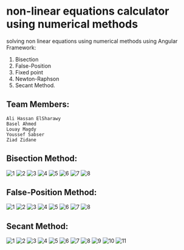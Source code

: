 # non-linear equations calculator using numerical methods
solving non linear equations using numerical methods using Angular Framework:
1. Bisection
2. False-Position
3. Fixed point
4. Newton-Raphson
5. Secant Method.

## Team Members:
    Ali Hassan ElSharawy
    Basel Ahmed
    Louay Magdy
    Youssef Sabser
    Ziad Zidane
    
## Bisection Method:
![1](https://user-images.githubusercontent.com/95590176/215345333-fbde5b21-dca6-4f95-bc91-de3e70e43d2c.jpg)
![2](https://user-images.githubusercontent.com/95590176/215345347-60e4e252-f2b3-43af-81c7-e1df44862093.jpg)
![3](https://user-images.githubusercontent.com/95590176/215345349-fc84e333-d57e-4a17-a8f8-365188ded209.jpg)
![4](https://user-images.githubusercontent.com/95590176/215345350-ac99c732-fc0e-4f75-905a-d556cd83b32a.jpg)
![5](https://user-images.githubusercontent.com/95590176/215345356-4f33f833-7378-42c2-859d-8d8382966639.jpg)
![6](https://user-images.githubusercontent.com/95590176/215345357-e61e1cf3-7e54-42c3-868d-c078518bdcab.jpg)
![7](https://user-images.githubusercontent.com/95590176/215345359-a7d8a641-5156-464d-9615-576740a6c562.jpg)
![8](https://user-images.githubusercontent.com/95590176/215345360-aeb25678-a3d2-4dd7-bd2c-fbdd6c82f4ea.jpg)

## False-Position Method:
![1](https://user-images.githubusercontent.com/95590176/215346125-637e68e5-56eb-4f4d-91f9-4d28f578d0bf.jpg)
![2](https://user-images.githubusercontent.com/95590176/215346127-04eeb7ac-2195-41ab-b207-45e99dc785a5.jpg)
![3](https://user-images.githubusercontent.com/95590176/215346130-890f3881-d244-49ea-b290-f7edc196382f.jpg)
![4](https://user-images.githubusercontent.com/95590176/215346134-a3fae209-cbe7-4d0c-b7c3-51c259009e3c.jpg)
![5](https://user-images.githubusercontent.com/95590176/215346135-fa3ed1c0-7878-49f5-af81-28940251f111.jpg)
![6](https://user-images.githubusercontent.com/95590176/215346137-da38e642-f830-438a-8052-e6911ec8adc0.jpg)
![7](https://user-images.githubusercontent.com/95590176/215346141-6ce29164-9bb6-4fba-bc3a-924289c11047.jpg)
![8](https://user-images.githubusercontent.com/95590176/215346143-8ce7811d-6d6f-4f15-a7ea-8c418a62cf4e.jpg)

## Secant Method:
![1](https://user-images.githubusercontent.com/95590176/215346345-7208f613-a688-4d82-a3f2-9af20ea73305.jpg)
![2](https://user-images.githubusercontent.com/95590176/215346347-ae81703f-03ff-408a-9f11-8b773a83391d.jpg)
![3](https://user-images.githubusercontent.com/95590176/215346348-65916804-bd00-4b10-818b-e19ec7502068.jpg)
![4](https://user-images.githubusercontent.com/95590176/215346349-c266f350-1f52-4afa-a07c-5e295f5a07a1.jpg)
![5](https://user-images.githubusercontent.com/95590176/215346350-d1133850-defa-4a48-9d25-0449be7283a3.jpg)
![6](https://user-images.githubusercontent.com/95590176/215346352-a6992ef1-9cad-4f9b-a914-6f32c58f74fa.jpg)
![7](https://user-images.githubusercontent.com/95590176/215346353-8358ec30-c519-4e0d-9f94-0d8314b4649e.jpg)
![8](https://user-images.githubusercontent.com/95590176/215346355-1edf646e-c8fd-4430-963b-5510735bcc39.jpg)
![9](https://user-images.githubusercontent.com/95590176/215346356-727234d3-653d-48b8-8164-e27151cbe33d.jpg)
![10](https://user-images.githubusercontent.com/95590176/215346357-827cf1dc-26fe-4d62-bde3-98780331b04e.jpg)
![11](https://user-images.githubusercontent.com/95590176/215346358-e2ba6a34-ef28-48e8-9469-2ab7b5f8dcc2.jpg)
